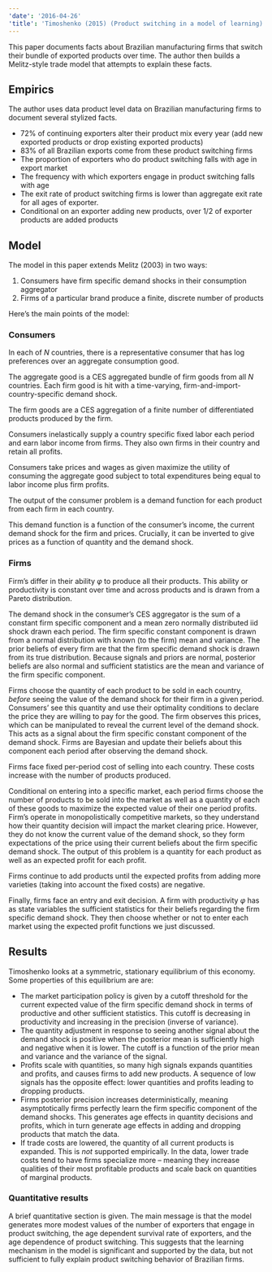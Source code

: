 ```yaml
---
'date': '2016-04-26'
'title': 'Timoshenko (2015) (Product switching in a model of learning)'
---
```


<p>This paper documents facts about Brazilian manufacturing firms that switch their bundle of exported products over time. The author then builds a Melitz-style trade model that attempts to explain these facts.</p>
<h2 id="empirics">Empirics</h2>
<p>The author uses data product level data on Brazilian manufacturing firms to document several stylized facts.</p>
<ul>
<li>72% of continuing exporters alter their product mix every year (add new exported products or drop existing exported products)</li>
<li>83% of all Brazilian exports come from these product switching firms</li>
<li>The proportion of exporters who do product switching falls with age in export market</li>
<li>The frequency with which exporters engage in product switching falls with age</li>
<li>The exit rate of product switching firms is lower than aggregate exit rate for all ages of exporter.</li>
<li>Conditional on an exporter adding new products, over 1/2 of exporter products are added products</li>
</ul>
<h2 id="model">Model</h2>
<p>The model in this paper extends Melitz (2003) in two ways:</p>
<ol type="1">
<li>Consumers have firm specific demand shocks in their consumption aggregator</li>
<li>Firms of a particular brand produce a finite, discrete number of products</li>
</ol>
<p>Here’s the main points of the model:</p>
<h3 id="consumers">Consumers</h3>
<p>In each of <span class="math inline"><em>N</em></span> countries, there is a representative consumer that has log preferences over an aggregate consumption good.</p>
<p>The aggregate good is a CES aggregated bundle of firm goods from all <span class="math inline"><em>N</em></span> countries. Each firm good is hit with a time-varying, firm-and-import-country-specific demand shock.</p>
<p>The firm goods are a CES aggregation of a finite number of differentiated products produced by the firm.</p>
<p>Consumers inelastically supply a country specific fixed labor each period and earn labor income from firms. They also own firms in their country and retain all profits.</p>
<p>Consumers take prices and wages as given maximize the utility of consuming the aggregate good subject to total expenditures being equal to labor income plus firm profits.</p>
<p>The output of the consumer problem is a demand function for each product from each firm in each country.</p>
<p>This demand function is a function of the consumer’s income, the current demand shock for the firm and prices. Crucially, it can be inverted to give prices as a function of quantity and the demand shock.</p>
<h3 id="firms">Firms</h3>
<p>Firm’s differ in their ability <span class="math inline"><em>φ</em></span> to produce all their products. This ability or productivity is constant over time and across products and is drawn from a Pareto distribution.</p>
<p>The demand shock in the consumer’s CES aggregator is the sum of a constant firm specific component and a mean zero normally distributed iid shock drawn each period. The firm specific constant component is drawn from a normal distribution with known (to the firm) mean and variance. The prior beliefs of every firm are that the firm specific demand shock is drawn from its true distribution. Because signals and priors are normal, posterior beliefs are also normal and sufficient statistics are the mean and variance of the firm specific component.</p>
<p>Firms choose the quantity of each product to be sold in each country, <em>before</em> seeing the value of the demand shock for their firm in a given period. Consumers’ see this quantity and use their optimality conditions to declare the price they are willing to pay for the good. The firm observes this prices, which can be manipulated to reveal the current level of the demand shock. This acts as a signal about the firm specific constant component of the demand shock. Firms are Bayesian and update their beliefs about this component each period after observing the demand shock.</p>
<p>Firms face fixed per-period cost of selling into each country. These costs increase with the number of products produced.</p>
<p>Conditional on entering into a specific market, each period firms choose the number of products to be sold into the market as well as a quantity of each of these goods to maximize the expected value of their one period profits. Firm’s operate in monopolistically competitive markets, so they understand how their quantity decision will impact the market clearing price. However, they do not know the current value of the demand shock, so they form expectations of the price using their current beliefs about the firm specific demand shock. The output of this problem is a quantity for each product as well as an expected profit for each profit.</p>
<p>Firms continue to add products until the expected profits from adding more varieties (taking into account the fixed costs) are negative.</p>
<p>Finally, firms face an entry and exit decision. A firm with productivity <span class="math inline"><em>φ</em></span> has as state variables the sufficient statistics for their beliefs regarding the firm specific demand shock. They then choose whether or not to enter each market using the expected profit functions we just discussed.</p>
<h2 id="results">Results</h2>
<p>Timoshenko looks at a symmetric, stationary equilibrium of this economy. Some properties of this equilibrium are are:</p>
<ul>
<li>The market participation policy is given by a cutoff threshold for the current expected value of the firm specific demand shock in terms of productive and other sufficient statistics. This cutoff is decreasing in productivity and increasing in the precision (inverse of variance).</li>
<li>The quantity adjustment in response to seeing another signal about the demand shock is positive when the posterior mean is sufficiently high and negative when it is lower. The cutoff is a function of the prior mean and variance and the variance of the signal.</li>
<li>Profits scale with quantities, so many high signals expands quantities and profits, and causes firms to add new products. A sequence of low signals has the opposite effect: lower quantities and profits leading to dropping products.</li>
<li>Firms posterior precision increases deterministically, meaning asymptotically firms perfectly learn the firm specific component of the demand shocks. This generates age effects in quantity decisions and profits, which in turn generate age effects in adding and dropping products that match the data.</li>
<li>If trade costs are lowered, the quantity of all current products is expanded. This is <em>not</em> supported empirically. In the data, lower trade costs tend to have firms specialize more – meaning they increase qualities of their most profitable products and scale back on quantities of marginal products.</li>
</ul>
<h3 id="quantitative-results">Quantitative results</h3>
<p>A brief quantitative section is given. The main message is that the model generates more modest values of the number of exporters that engage in product switching, the age dependent survival rate of exporters, and the age dependence of product switching. This suggests that the learning mechanism in the model is significant and supported by the data, but not sufficient to fully explain product switching behavior of Brazilian firms.</p>

